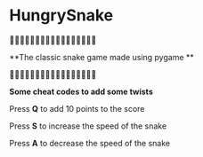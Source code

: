# HungrySnake
🐍🐍🐍🐍🐍🐍🐍🐍🐍🐍🐍🐍🐍🐍🐍🐍🐍

**The classic snake game made using pygame **

🐍🐍🐍🐍🐍🐍🐍🐍🐍🐍🐍🐍🐍🐍🐍🐍🐍



**Some cheat codes to add some twists**


Press **Q** to add 10 points to the score

Press **S** to increase the speed of the snake

Press **A** to decrease the speed of the snake

